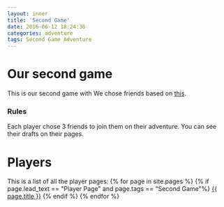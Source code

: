 ```yaml
---
layout: inner
title: 'Second Game'
date: 2016-06-12 18:24:36
categories: adventure
tags: Second Game Adventure
---
```

# Our second game
This is our second game with We chose friends based on [this](http://127.0.0.1:4000/games/MSPaintHellaFuntimeAdventureFriends/friends/).

### Rules
Each player chose 3 friends to join them on their adventure. You can see their drafts on their pages. 
# Players
This is a list of all the player pages:
{% for page in site.pages %}
{% if page.lead_text == "Player Page" and page.tags == "Second Game"%}
<a href="{{ page.url }}">{{ page.title }}</a>
{% endif %}
{% endfor %}
